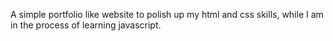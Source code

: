 A simple portfolio like website to polish up my html and css skills, while I am in the process of learning javascript.
